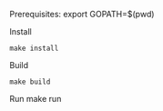 Prerequisites:
    export GOPATH=$(pwd)

Install

    make install

Build

    make build


Run 
    make run
